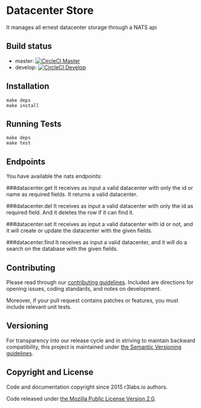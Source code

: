 # Datacenter Store

It manages all ernest datacenter storage through a NATS api

## Build status

* master:  [![CircleCI Master](https://circleci.com/gh/ErnestIO/datacenter-store/tree/master.svg?style=svg)](https://circleci.com/gh/ErnestIO/datacenter-store/tree/master)
* develop: [![CircleCI Develop](https://circleci.com/gh/ErnestIO/datacenter-store/tree/develop.svg?style=svg)](https://circleci.com/gh/ErnestIO/datacenter-store/tree/develop)

## Installation

```
make deps
make install
```

## Running Tests

```
make deps
make test
```

## Endpoints

You have available the nats endpoints:

###datacenter.get
It receives as input a valid datacenter with only the id or name as required fields. It returns a valid datacenter.

###datacenter.del
It receives as input a valid datacenter with only the id as required field. And it deletes the row if it can find it.

###datacenter.set
It receives as input a valid datacenter with id or not, and it will create or update the datacenter with the given fields.

###datacenter.find
It receives as input a valid datacenter, and it will do a search on the database with the given fields.

## Contributing

Please read through our
[contributing guidelines](CONTRIBUTING.md).
Included are directions for opening issues, coding standards, and notes on
development.

Moreover, if your pull request contains patches or features, you must include
relevant unit tests.

## Versioning

For transparency into our release cycle and in striving to maintain backward
compatibility, this project is maintained under [the Semantic Versioning guidelines](http://semver.org/). 

## Copyright and License

Code and documentation copyright since 2015 r3labs.io authors.

Code released under
[the Mozilla Public License Version 2.0](LICENSE).

